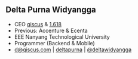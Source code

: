 ## Delta Purna Widyangga

- CEO [qiscus](https://qisc.us) & [1.618](http://onesixoneeight.asia)
- Previous: Accenture & Ecenta
- EEE Nanyang Technological University
- Programmer (Backend & Mobile)
- [d@qiscus.com](mailto:d@qiscus.com) | [deltapurna](https://github.com/deltapurna) | [@deltawidyangga](https://twitter.com/deltawidyangga)
